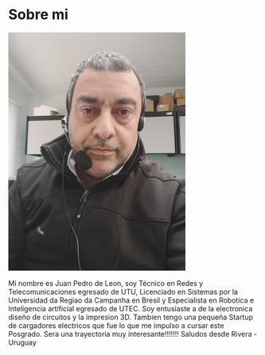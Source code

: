 # Sobre mi

![](./images/juanpedro.jpeg)

Mi nombre es Juan Pedro de Leon, soy Técnico en Redes y Telecomunicaciones egresado de UTU, Licenciado en Sistemas por la Universidad da Regiao da Campanha en Bresil y Especialista en Robotica e Inteligencia artificial egresado de UTEC.
Soy entusiaste a de la electronica diseño de circuitos y la impresion 3D.
Tambien tengo una pequeña Startup de cargadores electricos que fue lo que me impulso a cursar este Posgrado.
Sera una trayectoria muy interesante!!!!!!!
Saludos desde Rivera - Uruguay

